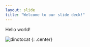 ```yaml
---
layout: slide
title: "Welcome to our slide deck!"
---
```


Hello world!

![dinotocat](https://octodex.github.com/images/dinotocat.png)
{: .center}
